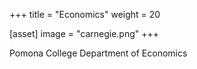+++
title = "Economics"
weight = 20

[asset]
  image = "carnegie.png"
+++

Pomona College Department of Economics
